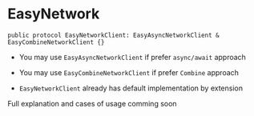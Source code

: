 # EasyNetwork

`public protocol EasyNetworkClient: EasyAsyncNetworkClient & EasyCombineNetworkClient {}`

- You may use `EasyAsyncNetworkClient` if prefer `async/await` approach

- You may use `EasyCombineNetworkClient` if prefer `Combine` approach

- `EasyNetworkClient` already has default implementation by extension


Full explanation and cases of usage comming soon
